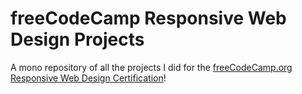 # freeCodeCamp Responsive Web Design Projects
A mono repository of all the projects I did for the [freeCodeCamp.org](https://www.freecodecamp.org) [Responsive Web Design Certification](https://www.freecodecamp.org/learn/responsive-web-design/)!
